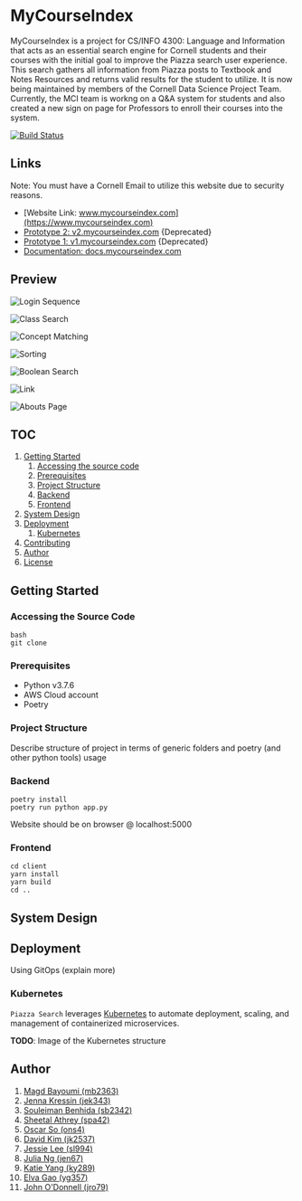 # MyCourseIndex
MyCourseIndex is a project for CS/INFO 4300: Language and Information that acts as an essential search engine for Cornell students and their courses with the initial goal to improve the Piazza search user experience. This search gathers all information from Piazza posts to Textbook and Notes Resources and returns valid results for the student to utilize. It is now being maintained by members of the Cornell Data Science Project Team. Currently, the MCI team is workng on a Q&A system for students and also created a new sign on page for Professors to enroll their courses into the system.

[![Build Status](https://travis-ci.org/oscarso2000/MyCourseIndex.svg?branch=master)](https://travis-ci.org/oscarso2000/MyCourseIndex)

## Links
Note: You must have a Cornell Email to utilize this website due to security reasons.

* [Website Link: www.mycourseindex.com](https://www.mycourseindex.com)
* [Prototype 2: v2.mycourseindex.com](https://v2.mycourseindex.com) {Deprecated}
* [Prototype 1: v1.mycourseindex.com](https://v1.mycourseindex.com) {Deprecated}
* [Documentation: docs.mycourseindex.com](https://docs.mycourseindex.com)

## Preview 
![Login Sequence](demo/Login.gif)

![Class Search](demo/1998.gif)

![Concept Matching](demo/4300.gif)

![Sorting](demo/Sorts.gif)

![Boolean Search](demo/Boolean.gif)

![Link](demo/Link.gif)

![Abouts Page](demo/About.gif)

## TOC
1. [Getting Started](#getting-started)
    1. [Accessing the source code](#accessing-the-source-code)
    1. [Prerequisites](#prerequisites)
    1. [Project Structure](#project-structure)
    1. [Backend](#backend)
    1. [Frontend](#frontend)
1. [System Design](#system-design)
1. [Deployment](#deployment)
    1. [Kubernetes](#kubernetes)
1. [Contributing](#contributing)
1. [Author](#author)
1. [License](#license)


## Getting Started

### Accessing the Source Code

```
bash
git clone
```

### Prerequisites

- Python v3.7.6
- AWS Cloud account
- Poetry

### Project Structure

Describe structure of project in terms of generic folders and poetry (and other python tools) usage

### Backend
```
poetry install
poetry run python app.py
```
Website should be on browser @ localhost:5000

### Frontend
```
cd client
yarn install
yarn build
cd ..
```

## System Design

## Deployment
Using GitOps (explain more)

### Kubernetes
`Piazza Search` leverages [Kubernetes](https://kubernetes.io) to automate deployment, scaling,
and management of containerized microservices.

**TODO**: Image of the Kubernetes structure

## Author
1. [Magd Bayoumi (mb2363)](https://github.com/bayoumi17m)
1. [Jenna Kressin (jek343)](https://github.com/jek343)
1. [Souleiman Benhida (sb2342)](https://github.com/soule)
1. [Sheetal Athrey (spa42)](https://github.com/sheetal-athrey)
1. [Oscar So (ons4)](https://github.com/oscarso2000)
1. [David Kim (jk2537)](https://github.com/TrueshotBarrage)
1. [Jessie Lee (sl994)](https://github.com/shljessie)
1. [Julia Ng (jen67)](https://github.com/ngjulia)
1. [Katie Yang (ky289)](https://github.com/yangkt)
1. [Elva Gao (yg357)](https://github.com/elvaaaa)
1. [John O'Donnell (jro79)](https://github.com/jodonnell77)

